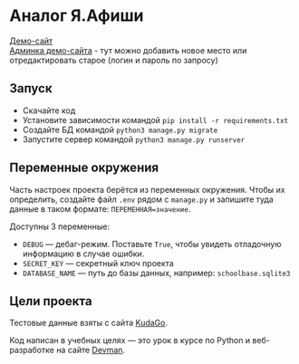 # Аналог Я.Афиши
[Демо-сайт](http://asultanbek.pythonanywhere.com/) <br>
[Aдминка демо-сайта](http://asultanbek.pythonanywhere.com/admin/places/place/) - тут можно добавить новое место или отредактировать старое (логин и пароль по запросу)


## Запуск

- Скачайте код
- Установите зависимости командой `pip install -r requirements.txt`
- Создайте БД командой `python3 manage.py migrate`
- Запустите сервер командой `python3 manage.py runserver`

## Переменные окружения

Часть настроек проекта берётся из переменных окружения. Чтобы их определить, создайте файл `.env` рядом с `manage.py` и запишите туда данные в таком формате: `ПЕРЕМЕННАЯ=значение`.

Доступны 3 переменные:
- `DEBUG` — дебаг-режим. Поставьте `True`, чтобы увидеть отладочную информацию в случае ошибки.
- `SECRET_KEY` — секретный ключ проекта
- `DATABASE_NAME` — путь до базы данных, например: `schoolbase.sqlite3`

## Цели проекта

Тестовые данные взяты с сайта [KudaGo](https://kudago.com).

Код написан в учебных целях — это урок в курсе по Python и веб-разработке на сайте [Devman](https://dvmn.org).

